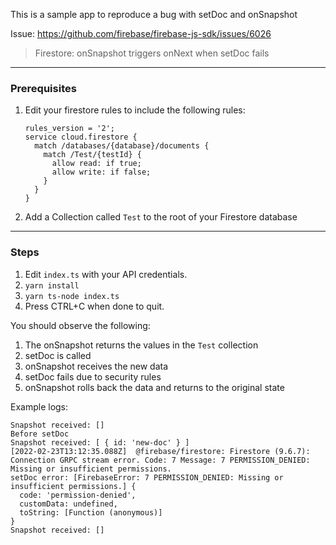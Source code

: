 This is a sample app to reproduce a bug with setDoc and onSnapshot

Issue: https://github.com/firebase/firebase-js-sdk/issues/6026
> Firestore: onSnapshot triggers onNext when setDoc fails

---

### Prerequisites
1. Edit your firestore rules to include the following rules:
    ```
    rules_version = '2';
    service cloud.firestore {
      match /databases/{database}/documents {
        match /Test/{testId} {
          allow read: if true;
          allow write: if false;
        }
      }
    }
    ```
2. Add a Collection called `Test` to the root of your Firestore database
---

### Steps
1. Edit `index.ts` with your API credentials.
2. `yarn install`
3. `yarn ts-node index.ts`
4. Press CTRL+C when done to quit.

You should observe the following:
1. The onSnapshot returns the values in the `Test` collection
2. setDoc is called
3. onSnapshot receives the new data
4. setDoc fails due to security rules
5. onSnapshot rolls back the data and returns to the original state

Example logs:

```
Snapshot received: []
Before setDoc
Snapshot received: [ { id: 'new-doc' } ]
[2022-02-23T13:12:35.088Z]  @firebase/firestore: Firestore (9.6.7): Connection GRPC stream error. Code: 7 Message: 7 PERMISSION_DENIED: Missing or insufficient permissions.
setDoc error: [FirebaseError: 7 PERMISSION_DENIED: Missing or insufficient permissions.] {
  code: 'permission-denied',
  customData: undefined,
  toString: [Function (anonymous)]
}
Snapshot received: []
```